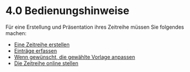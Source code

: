 # 4.0 Bedienungshinweise

Für eine Erstellung und Präsentation ihres Zeitreihe müssen Sie folgendes machen:
* [Eine Zeitreihe erstellen](2admin_timelines.md)
* [Einträge erfassen](2admin_items.md)
* [Wenn gewünscht, die gewählte Vorlage anpassen](2admin_templates.md)
* [Die Zeitreihe online stellen](2admin_timelines.md)
